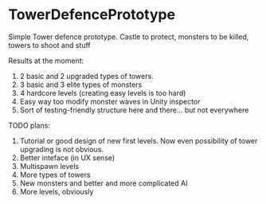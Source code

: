 # TowerDefencePrototype

Simple Tower defence prototype. Castle to protect, monsters to be killed, towers to shoot and stuff

Results at the moment:
1. 2 basic and 2 upgraded types of towers. 
2. 3 basic and 3 elite types of monsters
3. 4 hardcore levels (creating easy levels is too hard)
4. Easy way too modify monster waves in Unity inspector
5. Sort of testing-friendly structure here and there... but not everywhere

TODO plans:
1. Tutorial or good design of new first levels. Now even possibility of tower upgrading is not obvious.
2. Better inteface (in UX sense)
3. Multispawn levels
4. More types of towers
5. New monsters and better and more complicated AI
6. More levels, obviously


